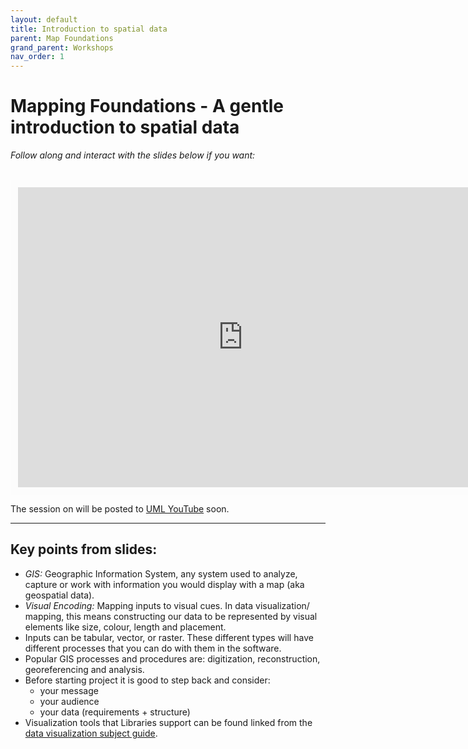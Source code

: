 ```yaml
---
layout: default
title: Introduction to spatial data
parent: Map Foundations
grand_parent: Workshops
nav_order: 1
---
```


# Mapping Foundations - A gentle introduction to spatial data  

*Follow along and interact with the slides below if you want:*  
<br>

<iframe width="720" height="480" frameborder="0" marginheight="0" marginwidth="0" style="border:12px solid  #fcfcfc" src="https://meginwinnipeg.github.io/slides/data_phys.html"></iframe>

The session on will be posted to [UML YouTube](https://youtu.be/) soon.
<hr>

## Key points from slides:

- _GIS:_ Geographic Information System, any system used to analyze, capture or work with information you would display with a map (aka geospatial data).   
- _Visual Encoding:_ Mapping inputs to visual cues. In data visualization/ mapping, this means constructing our data to be represented by visual elements like size, colour, length and placement.  
- Inputs can be tabular, vector, or raster. These different types will have different processes that you can do with them in the software.  
- Popular GIS processes and procedures are: digitization, reconstruction, georeferencing and analysis. 
- Before starting project it is good to step back and consider:  
	- your message  
    - your audience  
    - your data (requirements + structure)   
 - Visualization tools that Libraries support can be found linked from the [data visualization subject guide](https://libguides.lib.umanitoba.ca/viz).  


